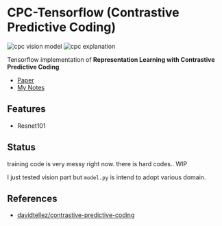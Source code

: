 # CPC-Tensorflow (Contrastive Predictive Coding)

![cpc vision model](https://raw.githubusercontent.com/flrngel/cpc-tensorflow/master/resources/cpc-vision.png)
![cpc explanation](https://raw.githubusercontent.com/flrngel/cpc-tensorflow/master/resources/cpc-explanation1.png)

Tensorflow implementation of **Representation Learning with Contrastive Predictive Coding**

- [Paper](https://arxiv.org/abs/1807.03748)
- [My Notes](https://github.com/flrngel/understanding-ai/issues/24)

## Features
- Resnet101

## Status

training code is very messy right now. there is hard codes.. WIP

I just tested vision part but `model.py` is intend to adopt various domain.

## References
- [davidtellez/contrastive-predictive-coding](https://github.com/davidtellez/contrastive-predictive-coding)
